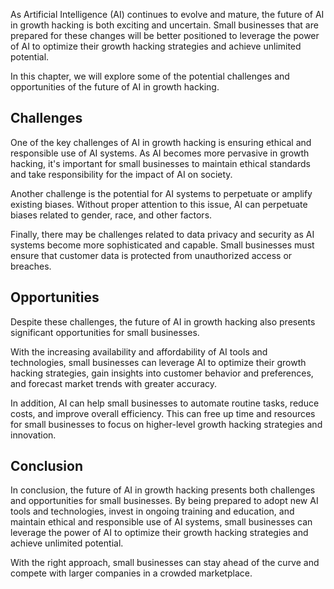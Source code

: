 
As Artificial Intelligence (AI) continues to evolve and mature, the future of AI in growth hacking is both exciting and uncertain. Small businesses that are prepared for these changes will be better positioned to leverage the power of AI to optimize their growth hacking strategies and achieve unlimited potential.

In this chapter, we will explore some of the potential challenges and opportunities of the future of AI in growth hacking.

Challenges
----------

One of the key challenges of AI in growth hacking is ensuring ethical and responsible use of AI systems. As AI becomes more pervasive in growth hacking, it's important for small businesses to maintain ethical standards and take responsibility for the impact of AI on society.

Another challenge is the potential for AI systems to perpetuate or amplify existing biases. Without proper attention to this issue, AI can perpetuate biases related to gender, race, and other factors.

Finally, there may be challenges related to data privacy and security as AI systems become more sophisticated and capable. Small businesses must ensure that customer data is protected from unauthorized access or breaches.

Opportunities
-------------

Despite these challenges, the future of AI in growth hacking also presents significant opportunities for small businesses.

With the increasing availability and affordability of AI tools and technologies, small businesses can leverage AI to optimize their growth hacking strategies, gain insights into customer behavior and preferences, and forecast market trends with greater accuracy.

In addition, AI can help small businesses to automate routine tasks, reduce costs, and improve overall efficiency. This can free up time and resources for small businesses to focus on higher-level growth hacking strategies and innovation.

Conclusion
----------

In conclusion, the future of AI in growth hacking presents both challenges and opportunities for small businesses. By being prepared to adopt new AI tools and technologies, invest in ongoing training and education, and maintain ethical and responsible use of AI systems, small businesses can leverage the power of AI to optimize their growth hacking strategies and achieve unlimited potential.

With the right approach, small businesses can stay ahead of the curve and compete with larger companies in a crowded marketplace.
